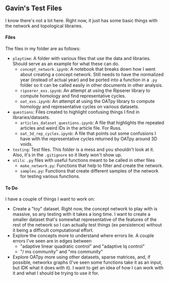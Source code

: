 ## Gavin's Test Files
I know there's not a lot here. Right now, it just has some basic things with the network and topological libraries.

#### Files
The files in my folder are as follows:
- `playtime`: A folder with various files that use the data and libraries. Should serve as an example for what these can do.
    - `concept_network.ipynb`: A notebook that breaks down how I went about creating a concept network. Still needs to have the normalized year (instead of actual year) and be ported into a function in a `.py` folder so it can be called easily in other documents in other analysis.
    - `ripserer_exs.ipynb`: An attempt at using the Ripserer library to compute homology and find representative cycles.
    - `oat_exs.ipynb`: An attempt at using the OATpy library to compute homology and representative cycles on various datasets.
- `questions`: Files created to highlight confusing things I find in libraries/datasets.
    - `articles_dataset_questions.ipynb`: A file that highlights the repeated articles and weird IDs in the article file. For Russ.
    - `oat_3d_rep_cycles.ipynb`: A file that points out some confusions I have with the representative cycles returned by OATpy around 3D voids.
- `testing`: Test files. This folder is a mess and you shouldn't look at it. Also, it's in the `.gitignore` so it likely won't show up.
- `utils`: `.py` files with useful functions meant to be called in other files
    - `make_network.py`: Functions that help to filter and create the network.
    - `samples.py`: Functions that create different samples of the network for testing various functions.

#### To Do
I have a couple of things I want to work on:
- Create a "toy" dataset. Right now, the concept network to play with is massive, so any testing with it takes a long time. I want to create a smaller dataset that's somewhat representative of the features of the rest of the network so I can actually test things (ex persistence) without it being a difficult computational effort.
- Explore the concepts more to understand where errors lie. A couple errors I've seen are in edges between
    - "adaptive linear quadratic control" and "adaptive lq control"
    - "/ ms community" and "ms community"
- Explore OATpy more using other datasets, sparse matrices, and, if possible, networkx graphs (I've seen some functions take it as an input, but IDK what it does with it). I want to get an idea of how I can work with it and what I should be trying to use it for.
